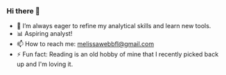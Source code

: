 ### Hi there 👋
- :brain: I’m always eager to refine my analytical skills and learn new tools.
- :bar_chart: Aspiring analyst!
- 📫 How to reach me: melissawebbfl@gmail.com
- ⚡ Fun fact: Reading is an old hobby of mine that I recently picked back up and I'm loving it.

<!--
**melissawebbfl/melissawebbfl** is a ✨ _special_ ✨ repository because its `README.md` (this file) appears on your GitHub profile.

Here are some ideas to get you started:

- 🔭 I’m currently working on ...
- 👯 I’m looking to collaborate on ...
- 💬 Ask me about ...
- 😄 Pronouns: ...

-->

